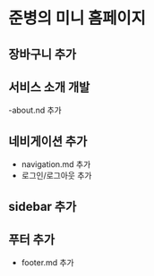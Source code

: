# 준병의 미니 홈페이지

## 장바구니 추가
## 서비스 소개 개발
-about.nd 추가

## 네비게이션 추가
- navigation.md 추가
- 로그인/로그아웃 추가

## sidebar 추가

## 푸터 추가
- footer.md 추가
